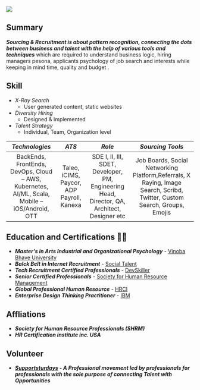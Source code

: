 <img src="https://user-images.githubusercontent.com/88934779/131502056-2b026419-3291-4d6e-9386-dd10ecdb8afc.png">
<h2>Summary</h2>
<strong><em> Sourcing & Recruitment is about pattern recognition, connecting the dots between business and talent with the help of various tools and techniques</em></strong> which are required to understand business logic, hiring managers pesona, applicants psychology of job search and interests while keeping in mind time, quality and budget
.</br>
 
 <h2>Skill</h2>
 
 - <em>X-Ray Search</em> 
    * User generated content, static websites
 - <em>Diversity Hiring</em>
    * Designed & Implemented
 - <em>Talent Strategy</em>
    * Individual, Team, Organization level

|  *Technologies* | *ATS* | *Role* | *Sourcing Tools* |
| :---:        |     :---:      |         :---:    |   :--:    |
|BackEnds, FrontEnds, DevOps, Cloud – AWS, Kubernetes, AI/ML, Scala, Mobile – iOS/Android, OTT |  Taleo, iCIMS, Paycor, ADP Payroll, Kanexa |SDE I, II, III, SDET, Developer, PM, Engineering Head, Director, QA, Architect, Designer etc| Job Boards, Social Networking Platform,Referrals, X Raying, Image Search, Scribd, Twitter, Custom Search, Groups, Emojis |

## Education and Certifications 👩‍🎓 
- _**Master's in Arts Industrial and Organizational Psychology**_ - [Vinoba Bhave University](https://www.vbu.ac.in/login)<br/> 
- _**Balck Belt in Internet Recruitment**_ - [Social Talent](https://personal.socialtalent.com/collections/frontpage/products/talent-sourcing-specialist)<br/>
- _**Tech Recruitment Certified Professionals**_ - <a target='_blank' href="https://devskiller.com/devskiller-tech-recruitment-certification-course/">DevSkiller</a><br/>
- _**Senior Certified Professionals**_ - <a target='_blank' href="https://www.shrm.org/">Society for Human Resource Management</a> <br/>
- _**Global Professional Human Resource**_  - <a target='_blank' href="https://www.hrci.org/our-programs/our-certifications/gphr">HRCI</a> <br/>
- _**Enterprise Design Thinking Practitioner**_  - <a target='_blank' href="https://www.ibm.com/design/thinking/page/courses/Practitioner/">IBM</a><br/>

<h2>Affliations</h2>

- _**Society for Human Resource Professionals (SHRM)**_ <br/>
- _**HR Certification institute inc. USA**_ <br/>

<h2>Volunteer</h2>

- _**[Supportsturdays](https://supportsaturdays.com/) - A Professional movement led by professionals for professionals with the sole purpose of connecting Talent with Opportunities**_

